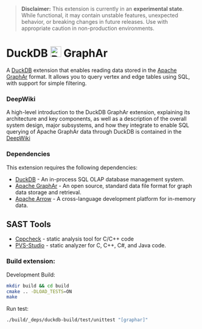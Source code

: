 > **Disclaimer:**  This extension is currently in an **experimental state**.
> While functional, it may contain unstable features, unexpected behavior, or breaking changes in future releases.
> Use with appropriate caution in non-production environments.

# DuckDB <img src="docs/logo.png" alt="DuckDB-GraphAr" width="28" height="28"/> GraphAr

A [DuckDB](https://duckdb.org/) extension that enables reading data stored in the
[Apache GraphAr](https://graphar.apache.org) format.
It allows you to query vertex and edge tables using SQL, with support for simple filtering.

### DeepWiki

A high-level introduction to the DuckDB GraphAr extension, explaining its architecture and key components, as well as a description of the overall system design, major subsystems, and how they integrate to enable SQL querying of Apache GraphAr data through DuckDB is contained in the [DeepWiki](https://deepwiki.com/lithium-tech/duckdb-graphar)

### Dependencies

This extension requires the following dependencies:

- [DuckDB](https://duckdb.org) - An in-process SQL OLAP database management system.
- [Apache GraphAr](https://graphar.apache.org/) - An open source, standard data file format for graph data storage and retrieval.
- [Apache Arrow](https://arrow.apache.org) - A cross-language development platform for in-memory data.

## SAST Tools

- [Cppcheck](https://cppcheck.sourceforge.io/) - static analysis tool for C/C++ code
- [PVS-Studio](https://pvs-studio.com/pvs-studio/?utm_source=website&utm_medium=github&utm_campaign=open_source) - static analyzer for C, C++, C#, and Java code.

### Build extension:

Development Build:
```bash
mkdir build && cd build
cmake .. -DLOAD_TESTS=ON
make
```

Run test:
```bash
./build/_deps/duckdb-build/test/unittest "[graphar]"
```
